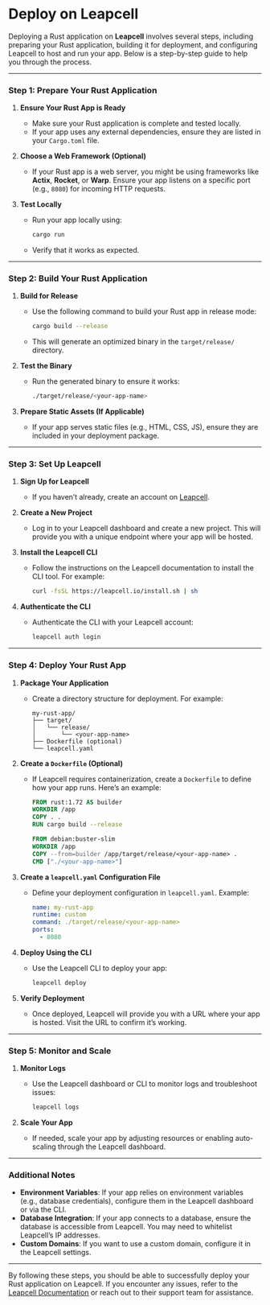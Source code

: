 # Deploy on Leapcell
Deploying a Rust application on **Leapcell** involves several steps, including preparing your Rust application, building it for deployment, and configuring Leapcell to host and run your app. Below is a step-by-step guide to help you through the process.

---

### **Step 1: Prepare Your Rust Application**

1. **Ensure Your Rust App is Ready**
   - Make sure your Rust application is complete and tested locally.
   - If your app uses any external dependencies, ensure they are listed in your `Cargo.toml` file.

2. **Choose a Web Framework (Optional)**
   - If your Rust app is a web server, you might be using frameworks like **Actix**, **Rocket**, or **Warp**. Ensure your app listens on a specific port (e.g., `8080`) for incoming HTTP requests.

3. **Test Locally**
   - Run your app locally using:
     ```bash
     cargo run
     ```
   - Verify that it works as expected.

---

### **Step 2: Build Your Rust Application**

1. **Build for Release**
   - Use the following command to build your Rust app in release mode:
     ```bash
     cargo build --release
     ```
   - This will generate an optimized binary in the `target/release/` directory.

2. **Test the Binary**
   - Run the generated binary to ensure it works:
     ```bash
     ./target/release/<your-app-name>
     ```

3. **Prepare Static Assets (If Applicable)**
   - If your app serves static files (e.g., HTML, CSS, JS), ensure they are included in your deployment package.

---

### **Step 3: Set Up Leapcell**

1. **Sign Up for Leapcell**
   - If you haven’t already, create an account on [Leapcell](https://leapcell.io).

2. **Create a New Project**
   - Log in to your Leapcell dashboard and create a new project. This will provide you with a unique endpoint where your app will be hosted.

3. **Install the Leapcell CLI**
   - Follow the instructions on the Leapcell documentation to install the CLI tool. For example:
     ```bash
     curl -fsSL https://leapcell.io/install.sh | sh
     ```

4. **Authenticate the CLI**
   - Authenticate the CLI with your Leapcell account:
     ```bash
     leapcell auth login
     ```

---

### **Step 4: Deploy Your Rust App**

1. **Package Your Application**
   - Create a directory structure for deployment. For example:
     ```
     my-rust-app/
     ├── target/
     │   └── release/
     │       └── <your-app-name>
     ├── Dockerfile (optional)
     └── leapcell.yaml
     ```

2. **Create a `Dockerfile` (Optional)**
   - If Leapcell requires containerization, create a `Dockerfile` to define how your app runs. Here’s an example:
     ```dockerfile
     FROM rust:1.72 AS builder
     WORKDIR /app
     COPY . .
     RUN cargo build --release

     FROM debian:buster-slim
     WORKDIR /app
     COPY --from=builder /app/target/release/<your-app-name> .
     CMD ["./<your-app-name>"]
     ```

3. **Create a `leapcell.yaml` Configuration File**
   - Define your deployment configuration in `leapcell.yaml`. Example:
     ```yaml
     name: my-rust-app
     runtime: custom
     command: ./target/release/<your-app-name>
     ports:
       - 8080
     ```

4. **Deploy Using the CLI**
   - Use the Leapcell CLI to deploy your app:
     ```bash
     leapcell deploy
     ```

5. **Verify Deployment**
   - Once deployed, Leapcell will provide you with a URL where your app is hosted. Visit the URL to confirm it’s working.

---

### **Step 5: Monitor and Scale**

1. **Monitor Logs**
   - Use the Leapcell dashboard or CLI to monitor logs and troubleshoot issues:
     ```bash
     leapcell logs
     ```

2. **Scale Your App**
   - If needed, scale your app by adjusting resources or enabling auto-scaling through the Leapcell dashboard.

---

### **Additional Notes**

- **Environment Variables**: If your app relies on environment variables (e.g., database credentials), configure them in the Leapcell dashboard or via the CLI.
- **Database Integration**: If your app connects to a database, ensure the database is accessible from Leapcell. You may need to whitelist Leapcell’s IP addresses.
- **Custom Domains**: If you want to use a custom domain, configure it in the Leapcell settings.

---

By following these steps, you should be able to successfully deploy your Rust application on Leapcell. If you encounter any issues, refer to the [Leapcell Documentation](https://docs.leapcell.io) or reach out to their support team for assistance.
